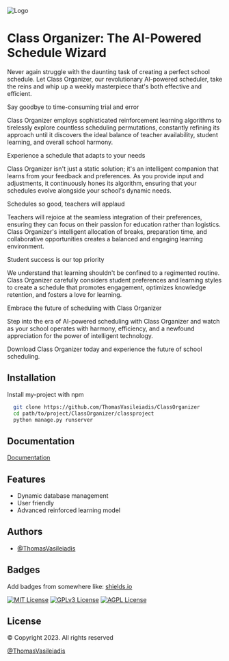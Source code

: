 
![Logo](https://dev-to-uploads.s3.amazonaws.com/uploads/articles/th5xamgrr6se0x5ro4g6.png)


# Class Organizer: The AI-Powered Schedule Wizard

Never again struggle with the daunting task of creating a perfect school schedule. Let Class Organizer, our revolutionary AI-powered scheduler, take the reins and whip up a weekly masterpiece that's both effective and efficient.

Say goodbye to time-consuming trial and error

Class Organizer employs sophisticated reinforcement learning algorithms to tirelessly explore countless scheduling permutations, constantly refining its approach until it discovers the ideal balance of teacher availability, student learning, and overall school harmony.

Experience a schedule that adapts to your needs

Class Organizer isn't just a static solution; it's an intelligent companion that learns from your feedback and preferences. As you provide input and adjustments, it continuously hones its algorithm, ensuring that your schedules evolve alongside your school's dynamic needs.

Schedules so good, teachers will applaud

Teachers will rejoice at the seamless integration of their preferences, ensuring they can focus on their passion for education rather than logistics. Class Organizer's intelligent allocation of breaks, preparation time, and collaborative opportunities creates a balanced and engaging learning environment.

Student success is our top priority

We understand that learning shouldn't be confined to a regimented routine. Class Organizer carefully considers student preferences and learning styles to create a schedule that promotes engagement, optimizes knowledge retention, and fosters a love for learning.

Embrace the future of scheduling with Class Organizer

Step into the era of AI-powered scheduling with Class Organizer and watch as your school operates with harmony, efficiency, and a newfound appreciation for the power of intelligent technology.

Download Class Organizer today and experience the future of school scheduling.


## Installation

Install my-project with npm

```bash
  git clone https://github.com/ThomasVasileiadis/ClassOrganizer
  cd path/to/project/ClassOrganizer/classproject
  python manage.py runserver
```
    
## Documentation

[Documentation](https://linktodocumentation)


## Features

- Dynamic database management
- User friendly
- Advanced reinforced learning model



## Authors

- [@ThomasVasileiadis](https://github.com/ThomasVasileiadis)


## Badges

Add badges from somewhere like: [shields.io](https://shields.io/)

[![MIT License](https://img.shields.io/badge/License-MIT-green.svg)](https://choosealicense.com/licenses/mit/)
[![GPLv3 License](https://img.shields.io/badge/License-GPL%20v3-yellow.svg)](https://opensource.org/licenses/)
[![AGPL License](https://img.shields.io/badge/license-AGPL-blue.svg)](http://www.gnu.org/licenses/agpl-3.0)



## License

© Copyright 2023. All rights reserved 

[@ThomasVasileiadis](https://github.com/ThomasVasileiadis)

